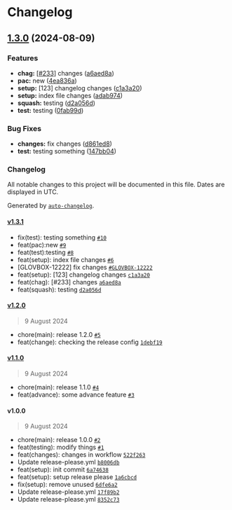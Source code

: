 # Changelog

## [1.3.0](https://github.com/akshay-pathak-techno/github-workflow/compare/v1.2.0...v1.3.0) (2024-08-09)


### Features

* **chag:** [[#233](https://github.com/akshay-pathak-techno/github-workflow/issues/233)] changes ([a6aed8a](https://github.com/akshay-pathak-techno/github-workflow/commit/a6aed8ae15d1cb6a0758dc28cc7bd45117d1bcb5))
* **pac:** new ([4ea836a](https://github.com/akshay-pathak-techno/github-workflow/commit/4ea836a49556c5d8d665e1ab376f3699cc714272))
* **setup:** [123] changelog changes ([c1a3a20](https://github.com/akshay-pathak-techno/github-workflow/commit/c1a3a204e37375804cd723943b6da6c69cc94f1c))
* **setup:** index file changes ([adab974](https://github.com/akshay-pathak-techno/github-workflow/commit/adab974ba2581d7ad664308a742a3680a30fe22a))
* **squash:** testing ([d2a056d](https://github.com/akshay-pathak-techno/github-workflow/commit/d2a056d6d0526b015e6bd39f8dc9bcf3271d6c8e))
* **test:** testing ([0fab99d](https://github.com/akshay-pathak-techno/github-workflow/commit/0fab99de88c041a25dc12052cc54433474e13782))


### Bug Fixes

* **changes:** fix changes ([d861ed8](https://github.com/akshay-pathak-techno/github-workflow/commit/d861ed8ab9779b91d98f1db401869c381de034af))
* **test:** testing something ([147bb04](https://github.com/akshay-pathak-techno/github-workflow/commit/147bb0404608da466ace6b8a6138b8341da558a5))

### Changelog

All notable changes to this project will be documented in this file. Dates are displayed in UTC.

Generated by [`auto-changelog`](https://github.com/CookPete/auto-changelog).

#### [v1.3.1](https://github.com/akshay-pathak-techno/github-workflow/compare/v1.2.0...v1.3.1)

- fix(test): testing something [`#10`](https://github.com/akshay-pathak-techno/github-workflow/pull/10)
- feat(pac):new [`#9`](https://github.com/akshay-pathak-techno/github-workflow/pull/9)
- feat(test):testing [`#8`](https://github.com/akshay-pathak-techno/github-workflow/pull/8)
- feat(setup): index file changes [`#6`](https://github.com/akshay-pathak-techno/github-workflow/pull/6)
- [GLOVBOX-12222] fix changes [`#GLOVBOX-12222`](https://issues.apache.org/jira/browse/GLOVBOX-12222)
- feat(setup): [123] changelog changes [`c1a3a20`](https://github.com/akshay-pathak-techno/github-workflow/commit/c1a3a204e37375804cd723943b6da6c69cc94f1c)
- feat(chag): [#233] changes [`a6aed8a`](https://github.com/akshay-pathak-techno/github-workflow/commit/a6aed8ae15d1cb6a0758dc28cc7bd45117d1bcb5)
- feat(squash): testing [`d2a056d`](https://github.com/akshay-pathak-techno/github-workflow/commit/d2a056d6d0526b015e6bd39f8dc9bcf3271d6c8e)

#### [v1.2.0](https://github.com/akshay-pathak-techno/github-workflow/compare/v1.1.0...v1.2.0)

> 9 August 2024

- chore(main): release 1.2.0 [`#5`](https://github.com/akshay-pathak-techno/github-workflow/pull/5)
- feat(change): checking the release config [`1debf19`](https://github.com/akshay-pathak-techno/github-workflow/commit/1debf197e97e32c8aad95a8479913de70a981590)

#### [v1.1.0](https://github.com/akshay-pathak-techno/github-workflow/compare/v1.0.0...v1.1.0)

> 9 August 2024

- chore(main): release 1.1.0 [`#4`](https://github.com/akshay-pathak-techno/github-workflow/pull/4)
- feat(advance): some advance feature [`#3`](https://github.com/akshay-pathak-techno/github-workflow/pull/3)

#### v1.0.0

> 9 August 2024

- chore(main): release 1.0.0 [`#2`](https://github.com/akshay-pathak-techno/github-workflow/pull/2)
- feat(testing): modify things [`#1`](https://github.com/akshay-pathak-techno/github-workflow/pull/1)
- feat(changes): changes in workflow [`522f263`](https://github.com/akshay-pathak-techno/github-workflow/commit/522f263f272ef66f1d08745e0e5229dcc25760ea)
- Update release-please.yml [`b8006db`](https://github.com/akshay-pathak-techno/github-workflow/commit/b8006db2fc71c25c22f79c6f529d4fb806160524)
- feat(setup): init commit [`6a74638`](https://github.com/akshay-pathak-techno/github-workflow/commit/6a74638adfa28167ac873233e0f7ab8786b2a595)
- feat(setup): setup release please [`1a6cbcd`](https://github.com/akshay-pathak-techno/github-workflow/commit/1a6cbcd17c6f0eb3c0bf39d04e96023025e1c8ba)
- fix(setup): remove unused [`6dfe6a2`](https://github.com/akshay-pathak-techno/github-workflow/commit/6dfe6a2a75665359282599be7b8bc6d119a62c4b)
- Update release-please.yml [`17f89b2`](https://github.com/akshay-pathak-techno/github-workflow/commit/17f89b2e5c406330a5cf29ac43b9fe16f2013258)
- Update release-please.yml [`8352c73`](https://github.com/akshay-pathak-techno/github-workflow/commit/8352c730c8aa19a42ac01376764b9e7fc39a804e)
